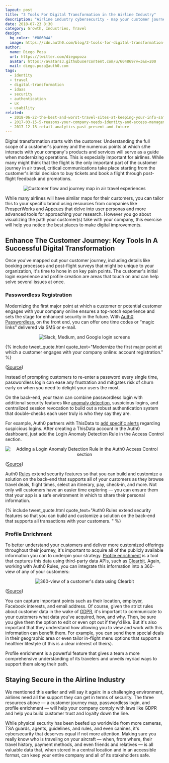 ```yaml
---
layout: post
title: "3 Tools For Digital Transformation in the Airline Industry"
description: "Airline industry cybersecurity - map your customer journey, incorporate passwordless registration, and profile enrichment to create a more enjoyable and secure UX."
date: 2018-07-23 8:30
category: Growth, Industries, Travel
design: 
  bg_color: "#00604A"
  image: https://cdn.auth0.com/blog/3-tools-for-digital-transformation-in-air-travel/digital-transformation-air-travel.png
author:
  name: Diego Poza
  url: https://twitter.com/diegopoza
  avatar: https://avatars3.githubusercontent.com/u/604869?v=3&s=200
  mail: diego.poza@auth0.com
tags: 
  - identity
  - travel
  - digital-transformation
  - idaas
  - security
  - authentication
  - ux
  - usability
related:
  - 2018-06-22-the-best-and-worst-travel-sites-at-keeping-your-info-safe
  - 2017-03-15-5-reasons-your-company-needs-identity-and-access-management
  - 2017-12-18-retail-analytics-past-present-and-future
---
```


Digital transformation starts with the customer. Understanding the full scope of a customer's journey and the numerous points at which s/he interacts with your company's products and services will serve as a guide when modernizing operations. This is especially important for airlines. While many might think that the flight is the only important part of the customer journey in air travel, critical communications take place starting from the customer's initial decision to buy tickets and book a flight through post-flight feedback and promotions.

<p style="text-align: center;">
  <img src="https://cdn.auth0.com/blog/3-tools-for-digital-transformation-in-air-travel/customer-communication-flow-for-air-travel.png" alt="Customer flow and journey map in air travel experiences">
</p>

While many airlines will have similar maps for their customers, you can tailor this to your specific brand using resources from companies like [ProsperWorks](https://www.prosperworks.com/blog/the-importance-of-customer-journey-mapping) and [Appcues](https://www.appcues.com/blog/user-journey-map) that delve into user personas and more advanced tools for approaching your research. However you go about visualizing the path your customer(s) take with your company, this exercise will help you notice the best places to make digital improvements.

## Enhance The Customer Journey: Key Tools In A Successful Digital Transformation

Once you've mapped out your customer journey, including details like booking processes and post-flight surveys that might be unique to your organization, it's time to hone in on key pain points. The customer's initial login experience and profile creation are areas that touch on and can help solve several issues at once.

### Passwordless Registration

Modernizing the first major point at which a customer or potential customer engages with your company online ensures a top-notch experience and sets the stage for enhanced security in the future. With [Auth0 Passwordless](https://auth0.com/passwordless), on the front end, you can offer one time codes or “magic links” delivered via SMS or e-mail.

<p style="text-align: center;">
  <img src="https://cdn.auth0.com/blog/3-tools-for-digital-transformation-in-air-travel/pwdless.png" alt="Slack, Medium, and Google login screens">
</p>

{% include tweet_quote.html quote_text="Modernize the first major point at which a customer engages with your company online: account registration." %}

([Source](https://auth0.com/blog/auth0-passwordless-email-authentication-and-sms-login-without-passwords/))

Instead of prompting customers to re-enter a password every single time, passwordless login can ease any frustration and mitigates risk of churn early on when you need to delight your users the most.

On the back-end, your team can combine passwordless login with additional security features like [anomaly detection](https://auth0.com/docs/anomaly-detection), suspicious logins, and centralized session revocation to build out a robust authentication system that double-checks each user truly is who they say they are.

For example, Auth0 partners with ThisData to [add specific alerts](https://thisdata.com/blog/how-to-add-suspicious-login-alerts-to-auth0/) regarding suspicious logins. After creating a ThisData account in the Auth0 dashboard, just add the Login Anomaly Detection Rule in the Access Control section.

<p style="text-align: center;">
  <img src="https://cdn.auth0.com/blog/3-tools-for-digital-transformation-in-air-travel/create_rule.png" alt="Adding a Login Anomaly Detection Rule in the Auth0 Access Control section">
</p>

([Source](https://thisdata.com/blog/how-to-add-suspicious-login-alerts-to-auth0/))

Auth0 [Rules](https://auth0.com/docs/rules/current) extend security features so that you can build and customize a solution on the back-end that supports all of your customers as they browse travel deals, flight times, select an itinerary, pay, check-in, and more. Not only will customers have an easier time exploring — you can ensure them that your app is a safe environment in which to share their personal information.

{% include tweet_quote.html quote_text="Auth0 Rules extend security features so that you can build and customize a solution on the back-end that supports all transactions with your customers. " %}

### Profile Enrichment

To better understand your customers and deliver more customized offerings throughout their journey, it's important to acquire all of the publicly available information you can to underpin your strategy. [Profile enrichment](https://auth0.com/blog/how-profile-enrichment-and-progressive-profiling-can-boost-your-marketing/) is a tool that captures this data using third-party data APIs, such as [Clearbit](https://help.clearbit.com/hc/en-us/articles/115004646673-Enrichment-Overview). Again, working with Auth0 Rules, you can integrate this information into a 360-view of any of your customers:

<p style="text-align: center;">
  <img src="https://cdn.auth0.com/blog/3-tools-for-digital-transformation-in-air-travel/clearbit-bi.png" alt="360-view of a customer's data using Clearbit">
</p>

([Source](https://auth0.com/blog/how-profile-enrichment-and-progressive-profiling-can-boost-your-marketing/))

You can capture important points such as their location, employer, Facebook interests, and email address. Of course, given the strict rules about customer data in the wake of [GDPR](https://auth0.com/gdpr), it's important to communicate to your customers what data you've acquired, how, and why. Then, be sure you give them the option to edit or even opt out if they'd like. But it's also important that they understand how allowing you to view and work with this information can benefit them. For example, you can send them special deals in their geographic area or even tailor in-flight menu options that support a healthier lifestyle (if this is a clear interest of theirs).

Profile enrichment is a powerful feature that gives a team a more comprehensive understanding of its travelers and unveils myriad ways to support them along their path.

## Staying Secure in the Airline Industry

We mentioned this earlier and will say it again: in a challenging environment, airlines need all the support they can get in terms of security. The three resources above — a customer journey map, passwordless login, and profile enrichment — will help your company comply with laws like GDPR and help you build customer trust and loyalty down the line.

While physical security has been beefed up worldwide from more cameras, TSA guards, agents, guidelines, and rules, and even canines, it's cybersecurity that deserves equal if not more attention. Making sure you really know who is traveling on your aircraft — when, from where, their travel history, payment methods, and even friends and relatives — is all valuable data that, when stored in a central location and in an accessible format, can keep your entire company and all of its stakeholders safe.
